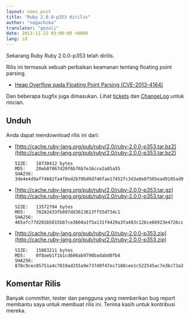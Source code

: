 ```yaml
---
layout: news_post
title: "Ruby 2.0.0-p353 dirilis"
author: "nagachika"
translator: "gozali"
date: 2013-11-22 03:00:00 +0000
lang: id
---
```


Sekarang Ruby Ruby 2.0.0-p353 telah dirilis.

Rilis ini termasuk sebuah perbaikan keamanan tentang floating point parsing.

* [Heap Overflow pada Floating Point Parsing (CVE-2013-4164)](/id/news/2013/11/22/heap-overflow-in-floating-point-parsing-cve-2013-4164/)

Dan beberapa bugfix juga dimasukan.
Lihat [tickets](https://bugs.ruby-lang.org/projects/ruby-200/issues?set_filter=1&amp;status_id=5)
dan [ChangeLog](http://svn.ruby-lang.org/repos/ruby/tags/v2_0_0_353/ChangeLog) untuk rincian.

## Unduh

Anda dapat mendownload rilis ini dari:

* [http://cache.ruby-lang.org/pub/ruby/2.0/ruby-2.0.0-p353.tar.bz2](http://cache.ruby-lang.org/pub/ruby/2.0/ruby-2.0.0-p353.tar.bz2)

      SIZE:   10730412 bytes
      MD5:    20eb8f067d20f6b76b7e16cce2a85a55
      SHA256: 3de4e4d9aff4682fa4f8ed2b70bd0d746fae17452fc3d3a8e8f505ead9105ad9

* [http://cache.ruby-lang.org/pub/ruby/2.0/ruby-2.0.0-p353.tar.gz](http://cache.ruby-lang.org/pub/ruby/2.0/ruby-2.0.0-p353.tar.gz)

      SIZE:   13572794 bytes
      MD5:    78282433fb697dd3613613ff55d734c1
      SHA256: 465afc77d201b5815bb7ce3660a1f5a131f4429a3fa483c126ce66923e4726cc

* [http://cache.ruby-lang.org/pub/ruby/2.0/ruby-2.0.0-p353.zip](http://cache.ruby-lang.org/pub/ruby/2.0/ruby-2.0.0-p353.zip)

      SIZE:   15083211 bytes
      MD5:    0f8aeb1f1b1cd606ab9790badabd0fb4
      SHA256: 878c9cec05751a4c7019ad255a9e737d0f47ec7188cee1c522545ac7e3bc73a3

## Komentar Rilis

Banyak committer, tester dan pengguna yang memberikan bug report membantu saya untuk
membuat rilis ini. Terima kasih untuk kontribusi mereka.
